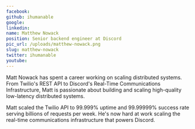 ```yaml
---
facebook: 
github: ihumanable
google: 
linkedin: 
name: Matthew Nowack
position: Senior backend engineer at Discord
pic_url: /uploads/matthew-nowack.png
slug: matthew-nowack
twitter: ihumanable
youtube: 
---
```

<p>Matt Nowack has spent a career working on scaling distributed systems. From Twilio&#39;s REST API to Discord&#39;s Real-Time Communications Infrastructure, Matt is passionate about building and scaling high-quality low-latency distributed systems.</p>

<p>Matt scaled the Twilio API to 99.999% uptime and 99.99999% success rate serving billions of requests per week. He&#39;s now hard at work scaling the real-time communications infrastructure that powers Discord.</p>
